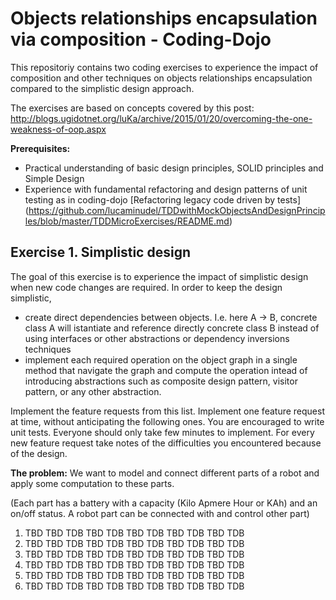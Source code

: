 # Objects relationships encapsulation via composition - Coding-Dojo

This repositoriy contains two coding exercises to experience the impact of composition and other techniques on objects relationships encapsulation compared to the simplistic design approach.

The exercises are based on concepts covered by this post: http://blogs.ugidotnet.org/luKa/archive/2015/01/20/overcoming-the-one-weakness-of-oop.aspx

**Prerequisites:**
- Practical understanding of basic design principles, SOLID principles and Simple Design
- Experience with fundamental refactoring and design patterns of unit testing as in coding-dojo [Refactoring legacy code driven by tests] (https://github.com/lucaminudel/TDDwithMockObjectsAndDesignPrinciples/blob/master/TDDMicroExercises/README.md)

## Exercise 1. Simplistic design

The goal of this exercise is to experience the impact of simplistic design when new code changes are required.
In order to keep the design simplistic, 
- create direct dependencies between objects. I.e. here A -> B, concrete class A will istantiate and reference directly concrete class B instead of using interfaces or other abstractions or dependency inversions techniques
- implement each required operation on the object graph in a single method that navigate the graph and compute the operation intead of introducing abstractions such as composite design pattern, visitor pattern, or any other abstraction.

Implement the feature requests from this list. Implement one feature request at time, without anticipating the following ones. You are encouraged to write unit tests. Everyone should only take few minutes to implement. For every new feature request take notes of the difficulties you encountered because of the design.

**The problem:** We want to model and connect different parts of a robot and apply some computation to these parts.

(Each part has a battery with a capacity (Kilo Apmere Hour or KAh) and an on/off status. A robot part can be connected with and control other part)

1. TBD TBD TDB TBD TDB TBD TDB TBD TDB TBD TDB 
2. TBD TBD TDB TBD TDB TBD TDB TBD TDB TBD TDB 
3. TBD TBD TDB TBD TDB TBD TDB TBD TDB TBD TDB 
4. TBD TBD TDB TBD TDB TBD TDB TBD TDB TBD TDB 
5. TBD TBD TDB TBD TDB TBD TDB TBD TDB TBD TDB 
6. TBD TBD TDB TBD TDB TBD TDB TBD TDB TBD TDB 


